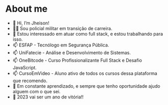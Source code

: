 # About me

- 👋 Hi, I’m Jheison!
- 👮🏼 Sou policial militar em transição de carreira.
- 👀 Estou interessado em atuar como full stack, e estou trabalhando para isso.
- 📫 ESFAP - Tecnólogo em Segurança Pública.
- 📫 UniFatecie - Análise e Desenvolvimento de Sistemas.
- 📫 OneBitcode - Curso Profissionalizante Full Stack e Desafio JavaScript.
- 📫 CursoEmVideo - Aluno ativo de todos os cursos dessa plataforma que recomendo.
- 🌱 Em constante aprendizado, e sempre que tenho oportunidade ajudo alguem com o que sei.
- 💞️ 2023 vai ser um ano de vitória!!

<!---
jheisonboaventura/About-me is a ✨ special ✨ repository because its `README.md` (this file) appears on your GitHub profile.
You can click the Preview link to take a look at your changes.
--->
